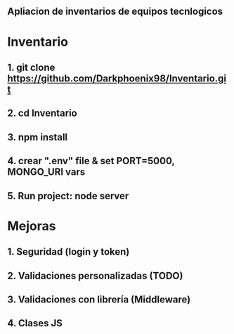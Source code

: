 ## Apliacion de inventarios de equipos tecnlogicos


# Inventario

## 1. git clone https://github.com/Darkphoenix98/Inventario.git
## 2. cd Inventario
## 3. npm install
## 4. crear ".env" file & set PORT=5000, MONGO_URI vars
## 5. Run project: node server

# Mejoras

## 1. Seguridad (login y token)
## 2. Validaciones personalizadas (TODO)
## 3. Validaciones con librería (Middleware)
## 4. Clases JS

